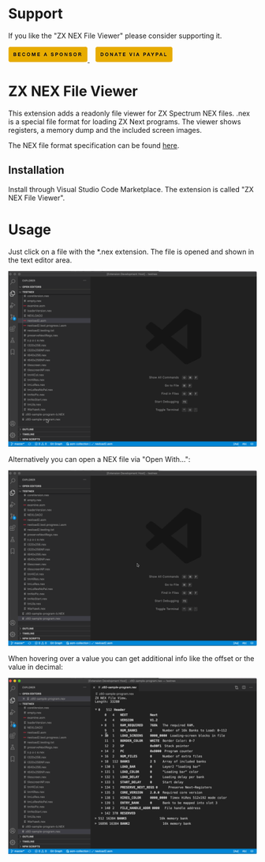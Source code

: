 # Support

If you like the "ZX NEX File Viewer" please consider supporting it.

<a href="https://github.com/sponsors/maziac" title="Github sponsor">
	<img src="assets/button_donate_sp.png" />
</a>
&nbsp;&nbsp;
<a href="https://www.paypal.com/donate/?hosted_button_id=K6NNLZCTN3UV4&locale.x=en_DE&Z3JncnB0=" title="PayPal">
	<img src="assets/button_donate_pp.png" />
</a>


# ZX NEX File Viewer


This extension adds a readonly file viewer for ZX Spectrum NEX files.
.nex is a special file format for loading ZX Next programs.
The viewer shows registers, a memory dump and the included screen images.

The NEX file format specification can be found [here](https://wiki.specnext.dev/NEX_file_format).


## Installation

Install through Visual Studio Code Marketplace.
The extension is called "ZX NEX File Viewer".


# Usage

Just click on a file with the *.nex extension.
The file is opened and shown in the text editor area.

![](assets/usage.gif)

Alternatively you can open a NEX file via "Open With...":

![](assets/usage-open-with.gif)

When hovering over a value you can get additional info like the offset or the value in decimal:

![](assets/hovering.gif)
